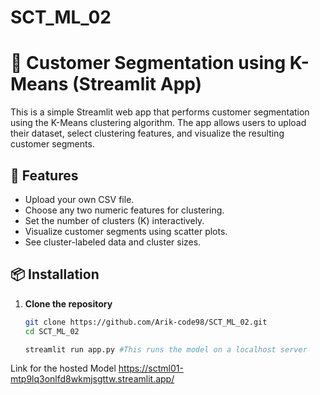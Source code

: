 # SCT_ML_02
# 🧠 Customer Segmentation using K-Means (Streamlit App)

This is a simple Streamlit web app that performs customer segmentation using the K-Means clustering algorithm. The app allows users to upload their dataset, select clustering features, and visualize the resulting customer segments.

## 🚀 Features

- Upload your own CSV file.
- Choose any two numeric features for clustering.
- Set the number of clusters (K) interactively.
- Visualize customer segments using scatter plots.
- See cluster-labeled data and cluster sizes.


## 📦 Installation

1. **Clone the repository**
   ```bash
   git clone https://github.com/Arik-code98/SCT_ML_02.git
   cd SCT_ML_02

   streamlit run app.py #This runs the model on a localhost server

Link for the hosted Model 
https://sctml01-mtp9lq3onlfd8wkmjsgttw.streamlit.app/

